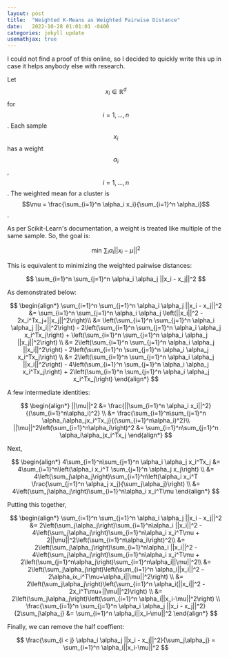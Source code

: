 ```yaml
---
layout: post
title:  "Weighted K-Means as Weighted Pairwise Distance"
date:   2022-10-28 01:01:01 -0400
categories: jekyll update
usemathjax: true
---
```

I could not find a proof of this online, so I decided to quickly write this up in case it helps anybody else with research.

Let $$x_i \in \mathbb{R}^d$$ for $$i=1,...,n$$. Each sample $$x_i$$ has a weight $$\alpha_i$$, $$i=1,...,n$$. The weighted mean for a cluster is $$\mu = \frac{\sum_{i=1}^n \alpha_i x_i}{\sum_{i=1}^n \alpha_i}$$.

As per Scikit-Learn's documentation, a weight is treated like multiple of the same sample. So, the goal is:

$$
    \min \, \sum_i \alpha_i ||x_i - \mu ||^2
$$

This is equivalent to minimizing the weighted pairwise distances:

$$
    \sum_{i=1}^n \sum_{j=1}^n \alpha_i \alpha_j ||x_i - x_j||^2
$$

As demonstrated below:

$$
\begin{align*}
    \sum_{i=1}^n \sum_{j=1}^n \alpha_i \alpha_j ||x_i - x_j||^2
    &= \sum_{i=1}^n \sum_{j=1}^n \alpha_i \alpha_j \left(||x_i||^2 - 2x_i^Tx_j+||x_j||^2\right)\\
    &= \left(\sum_{i=1}^n \sum_{j=1}^n \alpha_i \alpha_j ||x_i||^2\right) - 2\left(\sum_{i=1}^n \sum_{j=1}^n \alpha_i \alpha_j x_i^Tx_j\right) + \left(\sum_{i=1}^n \sum_{j=1}^n \alpha_i \alpha_j ||x_j||^2\right) \\
    &= 2\left(\sum_{i=1}^n \sum_{j=1}^n \alpha_i \alpha_j ||x_i||^2\right) - 2\left(\sum_{i=1}^n \sum_{j=1}^n \alpha_i \alpha_j x_i^Tx_j\right) \\
    &= 2\left(\sum_{i=1}^n \sum_{j=1}^n \alpha_i \alpha_j ||x_i||^2\right) - 4\left(\sum_{i=1}^n \sum_{j=1}^n \alpha_i \alpha_j x_i^Tx_j\right) + 2\left(\sum_{i=1}^n \sum_{j=1}^n \alpha_i \alpha_j x_i^Tx_j\right)
\end{align*}
$$

A few intermediate identities:

$$
\begin{align*}
    ||\mu||^2
    &= \frac{||\sum_{i=1}^n \alpha_i x_i||^2}{(\sum_{i=1}^n\alpha_i)^2} \\
    &= \frac{\sum_{i=1}^n\sum_{j=1}^n \alpha_i\alpha_jx_i^Tx_j}{(\sum_{i=1}^n\alpha_i)^2}\\
    ||\mu||^2\left(\sum_{i=1}^n\alpha_i\right)^2 &= \sum_{i=1}^n\sum_{j=1}^n \alpha_i\alpha_jx_i^Tx_j
\end{align*}
$$

Next,

$$
\begin{align*}
    4\sum_{i=1}^n\sum_{j=1}^n \alpha_i \alpha_j x_i^Tx_j
    &= 4\sum_{i=1}^n\left(\alpha_i x_i^T \sum_{j=1}^n \alpha_j x_j\right) \\
    &= 4\left(\sum_j\alpha_j\right)\sum_{i=1}^n\left(\alpha_i x_i^T \frac{\sum_{j=1}^n \alpha_j x_j}{\sum_j\alpha_j}\right) \\
    &= 4\left(\sum_j\alpha_j\right)\sum_{i=1}^n\alpha_i x_i^T\mu
\end{align*}
$$

Putting this together,

$$
\begin{align*}
    \sum_{i=1}^n \sum_{j=1}^n \alpha_i \alpha_j ||x_i - x_j||^2
    &= 2\left(\sum_j\alpha_j\right)\sum_{i=1}^n\alpha_i ||x_i||^2 - 4\left(\sum_j\alpha_j\right)\sum_{i=1}^n\alpha_i x_i^T\mu + 2||\mu||^2\left(\sum_{i=1}^n\alpha_i\right)^2\\
    &= 2\left(\sum_j\alpha_j\right)\sum_{i=1}^n\alpha_i ||x_i||^2 - 4\left(\sum_j\alpha_j\right)\sum_{i=1}^n\alpha_i x_i^T\mu + 2\left(\sum_{j=1}^n\alpha_j\right)\sum_{i=1}^n\alpha_i||\mu||^2\\
    &= 2\left(\sum_j\alpha_j\right)\left(\sum_{i=1}^n \alpha_i||x_i||^2 - 2\alpha_ix_i^T\mu+\alpha_i||\mu||^2\right) \\
    &= 2\left(\sum_j\alpha_j\right)\left(\sum_{i=1}^n \alpha_i(||x_i||^2 - 2x_i^T\mu+||\mu||^2)\right) \\
    &= 2\left(\sum_j\alpha_j\right)\left(\sum_{i=1}^n \alpha_i||x_i-\mu||^2\right) \\
    \frac{\sum_{i=1}^n \sum_{j=1}^n \alpha_i \alpha_j ||x_i - x_j||^2}{2\sum_j\alpha_j} &= \sum_{i=1}^n \alpha_i||x_i-\mu||^2
\end{align*}
$$

Finally, we can remove the half coeffient:

$$
  \frac{\sum_{i < j} \alpha_i \alpha_j ||x_i - x_j||^2}{\sum_j\alpha_j} = \sum_{i=1}^n \alpha_i||x_i-\mu||^2
$$
